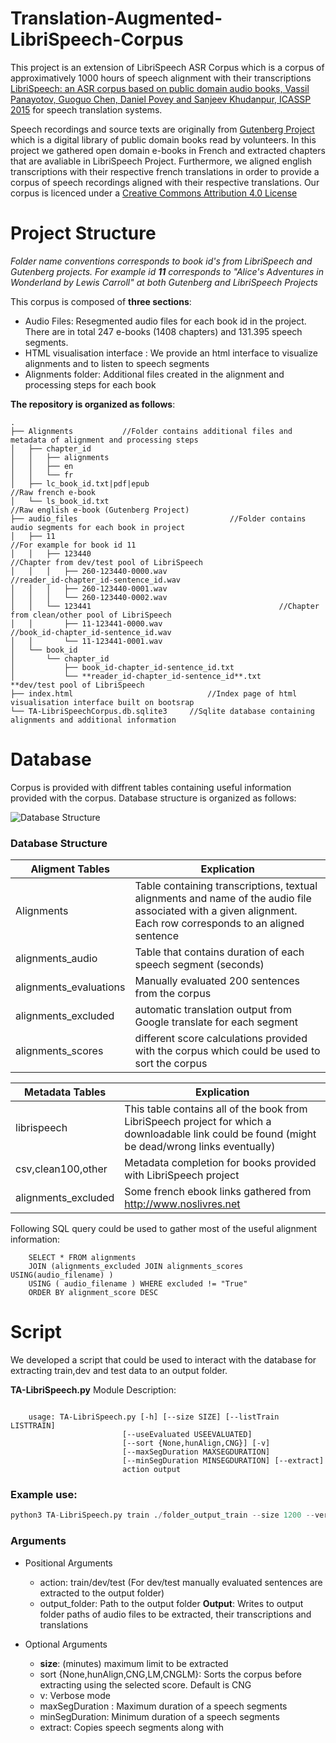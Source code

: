 Translation-Augmented-LibriSpeech-Corpus
========================================

This project is an extension of LibriSpeech ASR Corpus which is a corpus of approximatively 1000 hours of speech alignment with their transcriptions [LibriSpeech: an ASR corpus based on public domain audio books, Vassil Panayotov, Guoguo Chen, Daniel Povey and Sanjeev Khudanpur, ICASSP 2015](http://www.danielpovey.com/files/2015_icassp_librispeech.pdf) for speech translation systems.


Speech recordings and source texts are originally from [Gutenberg Project](https://www.http://www.gutenberg.org) which is a digital library of public domain books read by volunteers.  In this project we gathered open domain e-books in French and extracted chapters that are avaliable in LibriSpeech Project. Furthermore, we aligned english transcriptions with their respective french translations in order to provide a corpus of speech recordings aligned with their respective translations. Our corpus is licenced under a [Creative Commons Attribution 4.0 License](https://creativecommons.org/licenses/by/4.0/legalcode)

Project Structure
=================

*Folder name conventions corresponds to book id's from LibriSpeech and Gutenberg projects. For example id **11** corresponds to "Alice's Adventures in Wonderland by Lewis Carroll" at both Gutenberg and LibriSpeech Projects*

This corpus is composed of **three sections**:
- Audio Files: Resegmented audio files for each book id in the project. There are in total 247 e-books (1408 chapters) and 131.395 speech segments.
- HTML visualisation interface : We provide an html interface to visualize alignments and to listen to speech segments
- Alignments folder: Additional files created in the alignment and processing steps for each book

**The repository is organized as follows**:

```
.
├── Alignments           //Folder contains additional files and metadata of alignment and processing steps
│   ├── chapter_id
│   │   ├── alignments
│   │   ├── en
│   │   └── fr
│   ├── lc_book_id.txt|pdf|epub                                                        //Raw french e-book 
│   └── ls_book_id.txt                                            //Raw english e-book (Gutenberg Project)
├── audio_files                                  //Folder contains audio segments for each book in project
│   ├── 11                                                                    //For example for book id 11
│   │   ├── 123440                                             //Chapter from dev/test pool of LibriSpeech
│   │   │   ├── 260-123440-0000.wav                                 //reader_id-chapter_id-sentence_id.wav
│   │   │   ├── 260-123440-0001.wav
│   │   │   └── 260-123440-0002.wav
│   │   └── 123441                                          //Chapter from clean/other pool of LibriSpeech
│   │       ├── 11-123441-0000.wav                                    //book_id-chapter_id-sentence_id.wav
│   │       └── 11-123441-0001.wav
│   └── book_id
│       └── chapter_id
│           ├── book_id-chapter_id-sentence_id.txt
│           └── **reader_id-chapter_id-sentence_id**.txt                    **dev/test pool of LibriSpeech
├── index.html                              //Index page of html visualisation interface built on bootsrap 
└── TA-LibriSpeechCorpus.db.sqlite3     //Sqlite database containing alignments and additional information

```

Database
========

Corpus is provided with diffrent tables containing useful information provided with the corpus. Database structure is organized as follows:


![Database Structure][img]
  
[img]: https://github.com/alicank/Translation-Augmented-LibriSpeech-Corpus/raw/master/img/db_structure.png "Database Structure"


### Database Structure


| Aligment Tables | Explication |
| ------ | ------ |
| Alignments | Table containing transcriptions, textual alignments and name of the audio file associated with a given alignment. Each row corresponds to an aligned sentence|
| alignments_audio | Table that contains duration of each speech segment (seconds) |
|  alignments_evaluations | Manually evaluated 200 sentences from the corpus|
| alignments_excluded |  automatic translation output from Google translate for each segment |
| alignments_scores |  different score calculations provided with the corpus which could be used to sort the corpus |



|Metadata Tables | Explication |
| ------ | ------ |
| librispeech |  This table contains all of the book from LibriSpeech project for which a downloadable link could be found (might be  dead/wrong links eventually) |
| csv,clean100,other |  Metadata completion for books provided with LibriSpeech project |
| alignments_excluded |  Some french ebook links gathered from http://www.noslivres.net |


Following SQL query could be used to gather most of the useful alignment information:
```
	SELECT * FROM alignments
    JOIN (alignments_excluded JOIN alignments_scores USING(audio_filename) )
    USING ( audio_filename ) WHERE excluded != "True"
    ORDER BY alignment_score DESC

```

Script
======

We developed a script that could be used to interact with the database for extracting train,dev and test data to an output folder.


**TA-LibriSpeech.py** Module Description:
```

	usage: TA-LibriSpeech.py [-h] [--size SIZE] [--listTrain LISTTRAIN]
                         [--useEvaluated USEEVALUATED]
                         [--sort {None,hunAlign,CNG}] [-v]
                         [--maxSegDuration MAXSEGDURATION]
                         [--minSegDuration MINSEGDURATION] [--extract]
                         action output

```

### Example use:

```python
python3 TA-LibriSpeech.py train ./folder_output_train --size 1200 --verbose sort CNG --maxSegDuration 35.0 --minSegDuration 3.0 --extract
```

### Arguments

- Positional Arguments
	- action: train/dev/test (For dev/test manually evaluated sentences are extracted to the output folder)
	- output_folder: Path to the output folder
	**Output**: Writes to output folder paths of audio files to be extracted, their transcriptions and translations

- Optional Arguments
	- **size**: (minutes) maximum limit to be extracted
	- sort {None,hunAlign,CNG,LM,CNGLM}: Sorts the corpus before extracting using the selected score. Default is CNG
	- v: Verbose mode
	- maxSegDuration : Maximum duration of a speech segments
	- minSegDuration: Minimum duration of a speech segments
	- extract: Copies speech segments along with

	


